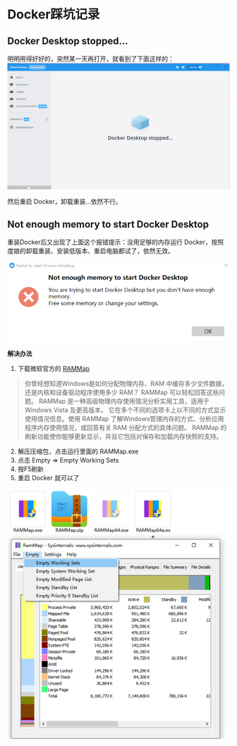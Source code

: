 # Docker踩坑记录

## Docker Desktop stopped...

明明用得好好的，突然某一天再打开，就看到了下面这样的：
<img src="./1.png">

然后重启 Docker，卸载重装...依然不行。

## Not enough memory to start Docker Desktop

重装Docker后又出现了上面这个报错提示：没用足够的内存运行 Docker，按照度娘的卸载重装、安装低版本、重启电脑都试了，依然无效。

<img src="./2.png">

**解决办法**

1. 下载微软官方的 [RAMMap](https://docs.microsoft.com/zh-cn/sysinternals/downloads/rammap)

> 你曾经想知道Windows是如何分配物理内存、RAM 中缓存多少文件数据，还是内核和设备驱动程序使用多少 RAM？ RAMMap 可以轻松回答这些问题。 RAMMap 是一种高级物理内存使用情况分析实用工具，适用于 Windows Vista 及更高版本。 它在多个不同的选项卡上以不同的方式显示使用情况信息。使用 RAMMap 了解Windows管理内存的方式、分析应用程序内存使用情况，或回答有关 RAM 分配方式的具体问题。 RAMMap 的刷新功能使你能够更新显示，并且它包括对保存和加载内存快照的支持。
2. 解压压缩包，点击运行里面的 RAMMap.exe
3. 点击 Empty => Empty Working Sets
4. 按F5刷新
5. 重启 Docker 就可以了

<img src="./3.png">